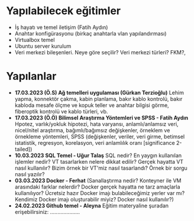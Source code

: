 # Yapılabilecek eğitimler
- İş hayatı ve temel iletişim (Fatih Aydın)
- Anahtar konfigürasyonu (birkaç anahtarla vlan yapılandırması)
- Virtualbox temel
- Ubuntu server kurulum
- Veri merkezi bileşenleri. Neye göre seçilir? Veri merkezi türleri? FKM?,

# Yapılanlar
- __17.03.2023 (Ö.S)  Ağ temelleri uygulaması (Gürkan Terzioğlu)__ Lehim yapma, konnektör çakma, kabin planlama, bakır kablo kontrolü, bakır kabloda mesafe ölçme ve kopuk teller ve anahtar bilgisi görme, fiberoptik kontrolü ve kablo türleri, vb.
- __17.03.2023 (Ö.Ö)  Bilimsel Araştırma Yöntemleri ve SPSS - Fatih Aydın__ Hpotez, varlık/yokluk hipotezi, hata varyansı, anlamlı/anlamsız veri, nicel/nitel araştırma, bağımlı/bağımsız değişkenler, örneklem ve örnekleme yöntemleri, SPSS (değişkenler, veriler, veri girme, betimsel istatistik, regresyon, korelasyon, veri anlamlılık oranı [significance 2-tailed])
- __10.03.2023  SQL Temel - Uğur Talaş__ SQL nedir? En yaygın kullanılan işlemler nedir? VT tasarlarken nelere dikkat edilir? Gerçek hayatta VT nasıl kullanılır? Bizim örnek bir VT'miz nasıl tasarlandı? Örnek bir sorgu nasıl yazılır?
- __03.03.2023  Docker - Ferhat__ (Sanallaştırma nedir? Konteyner ile VM arasındaki farklar nelerdir? Docker gerçek hayatta ne tarz amaçlarla kullanılıyor? Ücretsiz hazır Docker imajı bulabileceğimiz yerler var mı? Kendimiz Docker imajı oluşturabilir miyiz? Docker nasıl kullanılır?)
- __24.02.2023  Github temel - Aleyna__ Eğitim materyaline şuradan erişebilirsiniz: ....................
